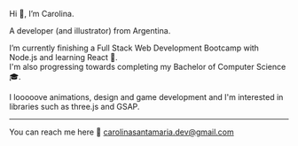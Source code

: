 Hi 👋, I’m Carolina.

A developer (and illustrator) from Argentina. 

I’m currently finishing a Full Stack Web Development Bootcamp with Node.js and learning React 💖.   
I'm also progressing towards completing my Bachelor of Computer Science 🎓.


I looooove animations, design and game development and I'm interested in libraries such as three.js and GSAP.




------------



You can reach me here 📧 carolinasantamaria.dev@gmail.com 

<!---
cartografa/cartografa is a ✨ special ✨ repository because its `README.md` (this file) appears on your GitHub profile.
You can click the Preview link to take a look at your changes.
--->
